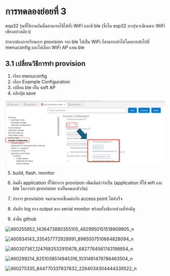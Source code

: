 # การทดลองย่อยที่ 3

esp32 รุ่นที่ใช้งานกันนั้นสามารถใช้ได้ทั้ง WiFi และมี ble (ซึ่งใน esp32 บางรุ่นจะมีเฉพาะ WiFi เพียงอย่างเดียว)

ถ้าหากต้องการเรียนการ provision จาก ble ไปเป็น WiFi ก็สามารถทำได้โดยการเข้าไปที่ menuconfig และไปเลือก WiFi AP แทน ble


## 3.1 เปลี่ยนวิธีการทำ provision
1. เรียก menuconfig
2. เลือก Example Configuration
3. เปลี่ยน ble เป็น soft AP
4. คลิกปุ่ม save

![alt text](image-6.png)

5. build, flash. monitor

6. ติดตั้ง application ที่ใช้ทำการ provision เพิ่มเติมถ้าจำเป็น (application ที่ใช้ wifi และ ble ในการทำ provision จะเป็นคนละตัวกัน)
   
7. ทำการ provision จนสามารถเชื่อมต่อกับ access point ได้สำเร็จ
8. บันทึก log ทาง output ของ serial monitor พร้อมทั้งอธิบายส่วนที่สำคัญ
9. ส่งขึ้น github


![460255952_1436473880355105_4829950151518909905_n](https://github.com/user-attachments/assets/c0493ea0-0ee3-4f1b-92f0-4a9c72dc09a5)

![460934143_335457772928991_8985007510664828094_n](https://github.com/user-attachments/assets/b50a581a-14e8-4785-b405-e84088f56ef5)


![460307367_1247682532910678_6827784561743198854_n](https://github.com/user-attachments/assets/0c45a8d8-27b7-4bc3-a9b7-b51e34828ddd)


![460299214_8251038514945316_1031491479786463504_n](https://github.com/user-attachments/assets/3ab51289-875b-4738-ab5f-0050c43abe37)


![460275335_844770337837832_2264034304444339522_n](https://github.com/user-attachments/assets/e8bea249-7070-435b-9c72-5e563d9563e9)












